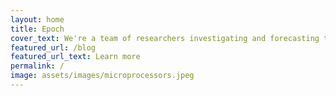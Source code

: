 ```yaml
---
layout: home
title: Epoch
cover_text: We're a team of researchers investigating and forecasting the development of advanced AI.
featured_url: /blog
featured_url_text: Learn more
permalink: /
image: assets/images/microprocessors.jpeg
---
```

